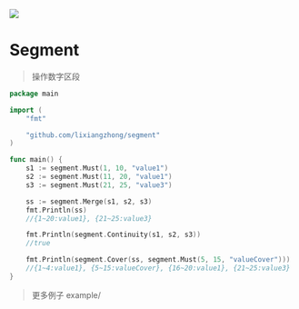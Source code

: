 [![](https://pkg.go.dev/badge/github.com/lixiangzhong/segment)](https://pkg.go.dev/github.com/lixiangzhong/segment)

# Segment

> 操作数字区段

```go
package main

import (
	"fmt"

	"github.com/lixiangzhong/segment"
)

func main() {
	s1 := segment.Must(1, 10, "value1")
	s2 := segment.Must(11, 20, "value1")
	s3 := segment.Must(21, 25, "value3")

	ss := segment.Merge(s1, s2, s3)
	fmt.Println(ss)
	//{1~20:value1}, {21~25:value3}

	fmt.Println(segment.Continuity(s1, s2, s3))
	//true

	fmt.Println(segment.Cover(ss, segment.Must(5, 15, "valueCover")))
	//{1~4:value1}, {5~15:valueCover}, {16~20:value1}, {21~25:value3}
}

```

> 更多例子 example/
